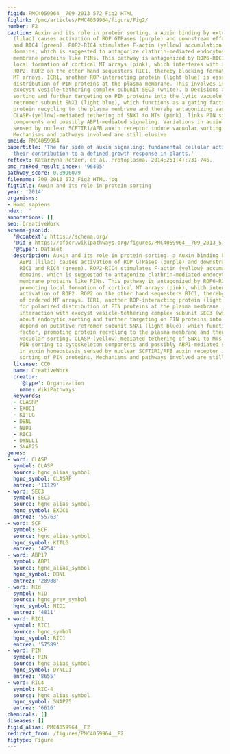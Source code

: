 ```yaml
---
figid: PMC4059964__709_2013_572_Fig2_HTML
figlink: /pmc/articles/PMC4059964/figure/Fig2/
number: F2
caption: Auxin and its role in protein sorting. a Auxin binding by extracellular ABP1
  (lilac) causes activation of ROP GTPases (purple) and downstream effectors RIC1
  and RIC4 (green). ROP2-RIC4 stimulates F-actin (yellow) accumulation at localized
  domains, which is suggested to antagonize clathrin-mediated endocytosis of plasma
  membrane proteins like PINs. This pathway is antagonized by ROP6-RIC1 activity promoting
  local formation of cortical MT arrays (pink), which interferes with activation of
  ROP2. ROP2 on the other hand sequesters RIC1, thereby blocking formation of ordered
  MT arrays. ICR1, another ROP-interacting protein (light blue) is essential for polarized
  distribution of PIN proteins at the plasma membrane. This involves interaction with
  exocyst vesicle-tethering complex subunit SEC3 (white). b Decisions about endocytic
  sorting and further targeting on PIN proteins into the lytic vacuole depend on putative
  retromer subunit SNX1 (light blue), which functions as a gating factor, promoting
  protein recycling to the plasma membrane and thereby antagonizing vacuolar sorting.
  CLASP-(yellow)-mediated tethering of SNX1 to MTs (pink), links PIN sorting to cytoskeleton
  components and possibly ABP1-mediated signaling. Variations in auxin homeostasis
  sensed by nuclear SCFTIR1/AFB auxin receptor induce vacuolar sorting of PIN proteins.
  Mechanisms and pathways involved are still elusive
pmcid: PMC4059964
papertitle: 'The far side of auxin signaling: fundamental cellular activities and
  their contribution to a defined growth response in plants.'
reftext: Katarzyna Retzer, et al. Protoplasma. 2014;251(4):731-746.
pmc_ranked_result_index: '96405'
pathway_score: 0.8996079
filename: 709_2013_572_Fig2_HTML.jpg
figtitle: Auxin and its role in protein sorting
year: '2014'
organisms:
- Homo sapiens
ndex: ''
annotations: []
seo: CreativeWork
schema-jsonld:
  '@context': https://schema.org/
  '@id': https://pfocr.wikipathways.org/figures/PMC4059964__709_2013_572_Fig2_HTML.html
  '@type': Dataset
  description: Auxin and its role in protein sorting. a Auxin binding by extracellular
    ABP1 (lilac) causes activation of ROP GTPases (purple) and downstream effectors
    RIC1 and RIC4 (green). ROP2-RIC4 stimulates F-actin (yellow) accumulation at localized
    domains, which is suggested to antagonize clathrin-mediated endocytosis of plasma
    membrane proteins like PINs. This pathway is antagonized by ROP6-RIC1 activity
    promoting local formation of cortical MT arrays (pink), which interferes with
    activation of ROP2. ROP2 on the other hand sequesters RIC1, thereby blocking formation
    of ordered MT arrays. ICR1, another ROP-interacting protein (light blue) is essential
    for polarized distribution of PIN proteins at the plasma membrane. This involves
    interaction with exocyst vesicle-tethering complex subunit SEC3 (white). b Decisions
    about endocytic sorting and further targeting on PIN proteins into the lytic vacuole
    depend on putative retromer subunit SNX1 (light blue), which functions as a gating
    factor, promoting protein recycling to the plasma membrane and thereby antagonizing
    vacuolar sorting. CLASP-(yellow)-mediated tethering of SNX1 to MTs (pink), links
    PIN sorting to cytoskeleton components and possibly ABP1-mediated signaling. Variations
    in auxin homeostasis sensed by nuclear SCFTIR1/AFB auxin receptor induce vacuolar
    sorting of PIN proteins. Mechanisms and pathways involved are still elusive
  license: CC0
  name: CreativeWork
  creator:
    '@type': Organization
    name: WikiPathways
  keywords:
  - CLASRP
  - EXOC1
  - KITLG
  - DBNL
  - NID1
  - RIC1
  - DYNLL1
  - SNAP25
genes:
- word: CLASP
  symbol: CLASP
  source: hgnc_alias_symbol
  hgnc_symbol: CLASRP
  entrez: '11129'
- word: SEC3
  symbol: SEC3
  source: hgnc_alias_symbol
  hgnc_symbol: EXOC1
  entrez: '55763'
- word: SCF
  symbol: SCF
  source: hgnc_alias_symbol
  hgnc_symbol: KITLG
  entrez: '4254'
- word: ABP1?
  symbol: ABP1
  source: hgnc_alias_symbol
  hgnc_symbol: DBNL
  entrez: '28988'
- word: NId
  symbol: NID
  source: hgnc_prev_symbol
  hgnc_symbol: NID1
  entrez: '4811'
- word: RIC1
  symbol: RIC1
  source: hgnc_symbol
  hgnc_symbol: RIC1
  entrez: '57589'
- word: PIN
  symbol: PIN
  source: hgnc_alias_symbol
  hgnc_symbol: DYNLL1
  entrez: '8655'
- word: RIC4
  symbol: RIC-4
  source: hgnc_alias_symbol
  hgnc_symbol: SNAP25
  entrez: '6616'
chemicals: []
diseases: []
figid_alias: PMC4059964__F2
redirect_from: /figures/PMC4059964__F2
figtype: Figure
---
```

